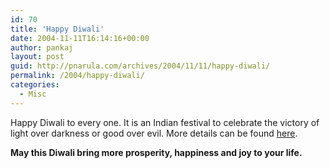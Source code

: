 ```yaml
---
id: 70
title: 'Happy Diwali'
date: 2004-11-11T16:14:16+00:00
author: pankaj
layout: post
guid: http://pnarula.com/archives/2004/11/11/happy-diwali/
permalink: /2004/happy-diwali/
categories:
  - Misc
---
```

Happy Diwali to every one. It is an Indian festival to celebrate the victory of light over darkness or good over evil. More details can be found <a href="http://en.wikipedia.org/wiki/Diwali#Significance" onclick="_gaq.push(['_trackEvent', 'outbound-article', 'http://en.wikipedia.org/wiki/Diwali#Significance', 'here']);" >here</a>.

**May this Diwali bring more prosperity, happiness and joy to your life.**
